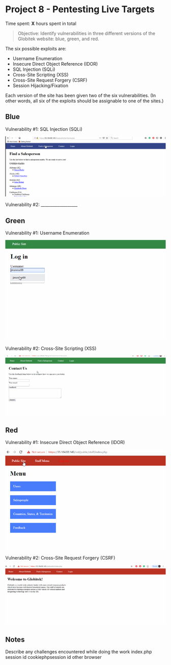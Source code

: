 # Project 8 - Pentesting Live Targets

Time spent: **X** hours spent in total

> Objective: Identify vulnerabilities in three different versions of the Globitek website: blue, green, and red.

The six possible exploits are:
* Username Enumeration
* Insecure Direct Object Reference (IDOR)
* SQL Injection (SQLi)
* Cross-Site Scripting (XSS)
* Cross-Site Request Forgery (CSRF)
* Session Hijacking/Fixation

Each version of the site has been given two of the six vulnerabilities. (In other words, all six of the exploits should be assignable to one of the sites.)

## Blue

Vulnerability #1: SQL Injection (SQLi)

  ![SQL Injection (SQLi)](https://github.com/Jamaliela/week_9_Assignment_Jamali_Ela/blob/master/SQL.gif)

Vulnerability #2: __________________


## Green

Vulnerability #1: Username Enumeration

   ![Username Enumeration](https://github.com/Jamaliela/week_9_Assignment_Jamali_Ela/blob/master/User_Enumeration.gif)

Vulnerability #2: Cross-Site Scripting (XSS)

   ![Cross-Site Scripting (XSS)](https://github.com/Jamaliela/week_9_Assignment_Jamali_Ela/blob/master/XSS.gif)

## Red

Vulnerability #1: Insecure Direct Object Reference (IDOR)

   ![Insecure Direct Object Reference (IDOR)](https://github.com/Jamaliela/week_9_Assignment_Jamali_Ela/blob/master/IDOR.gif)

Vulnerability #2: Cross-Site Request Forgery (CSRF)

   ![Cross-Site Request Forgery (CSRF)](https://github.com/Jamaliela/week_9_Assignment_Jamali_Ela/blob/master/CSRF.gif)


## Notes

Describe any challenges encountered while doing the work
index.php session id cookiephpsession id
other browser

